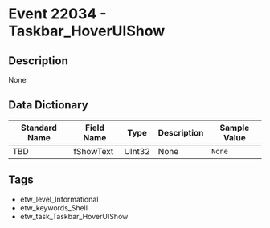 # Event 22034 - Taskbar_HoverUIShow

## Description
None

## Data Dictionary
|Standard Name|Field Name|Type|Description|Sample Value|
|---|---|---|---|---|
|TBD|fShowText|UInt32|None|`None`|

## Tags
* etw_level_Informational
* etw_keywords_Shell
* etw_task_Taskbar_HoverUIShow
